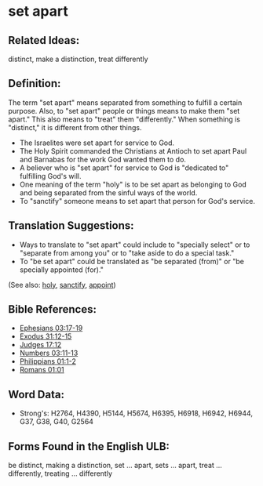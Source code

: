 # set apart

## Related Ideas:

distinct, make a distinction, treat differently

## Definition:

The term "set apart" means separated from something to fulfill a certain purpose. Also, to "set apart" people or things means to make them "set apart." This also means to "treat" them "differently." When something is "distinct," it is different from other things.

* The Israelites were set apart for service to God.
* The Holy Spirit commanded the Christians at Antioch to set apart Paul and Barnabas for the work God wanted them to do.
* A believer who is "set apart" for service to God is "dedicated to" fulfilling God's will.
* One meaning of the term "holy" is to be set apart as belonging to God and being separated from the sinful ways of the world.
* To "sanctify" someone means to set apart that person for God's service.

## Translation Suggestions:

* Ways to translate to "set apart" could include to "specially select" or to "separate from among you" or to "take aside to do a special task."
* To "be set apart" could be translated as "be separated (from)" or "be specially appointed (for)."

(See also: [holy](../kt/holy.md), [sanctify](../kt/sanctify.md), [appoint](../kt/appoint.md))

## Bible References:

* [Ephesians 03:17-19](rc://en/tn/help/eph/03/17)
* [Exodus 31:12-15](rc://en/tn/help/exo/31/12)
* [Judges 17:12](rc://en/tn/help/jdg/17/12)
* [Numbers 03:11-13](rc://en/tn/help/num/03/11)
* [Philippians 01:1-2](rc://en/tn/help/php/01/01)
* [Romans 01:01](rc://en/tn/help/rom/01/01)

## Word Data:

* Strong's: H2764, H4390, H5144, H5674, H6395, H6918, H6942, H6944, G37, G38, G40, G2564

## Forms Found in the English ULB:

be distinct, making a distinction, set ... apart, sets ... apart, treat ... differently, treating ... differently
